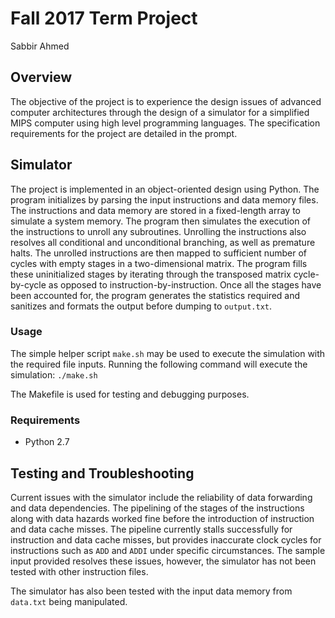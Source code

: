 # Fall 2017 Term Project
Sabbir Ahmed

## Overview
The objective of the project is to experience the design issues of advanced computer architectures through the design of a simulator for a simplified MIPS computer using high level programming languages. The specification requirements for the project are detailed in the prompt.

## Simulator
The project is implemented in an object-oriented design using Python. The program initializes by parsing the input instructions and data memory files. The instructions and data memory are stored in a fixed-length array to simulate a system memory. The program then simulates the execution of the instructions to unroll any subroutines. Unrolling the instructions also resolves all conditional and unconditional branching, as well as premature halts. The unrolled instructions are then mapped to sufficient number of cycles with empty stages in a two-dimensional matrix. The program fills these uninitialized stages by iterating through the transposed matrix cycle-by-cycle as opposed to instruction-by-instruction. Once all the stages have been accounted for, the program generates the statistics required and sanitizes and formats the output before dumping to `output.txt`.

### Usage
The simple helper script `make.sh` may be used to execute the simulation with the required file inputs. Running the following command will execute the simulation: ```./make.sh```

The Makefile is used for testing and debugging purposes.

### Requirements
- Python 2.7

## Testing and Troubleshooting
Current issues with the simulator include the reliability of data forwarding and data dependencies. The pipelining of the stages of the instructions along with data hazards worked fine before the introduction of instruction and data cache misses. The pipeline currently stalls successfully for instruction and data cache misses, but provides inaccurate clock cycles for instructions such as `ADD` and `ADDI` under specific circumstances. The sample input provided resolves these issues, however, the simulator has not been tested with other instruction files.

The simulator has also been tested with the input data memory from `data.txt` being manipulated.
